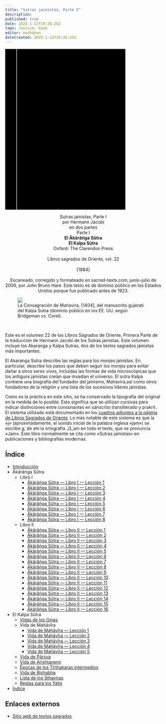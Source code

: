 ```yaml
---
title: "Sutras jainistas, Parte I"
description: 
published: true
date: 2025-1-12T19:26:25Z
tags: Jainism, book
editor: markdown
dateCreated: 2025-1-12T19:26:25Z
---
```


<div class="urantiapedia-book-front urantiapedia-book-jain">
<svg xmlns="http://www.w3.org/2000/svg" width="102.6mm" height="136.8mm" viewBox="0 0 102.6 136.8" version="1.1">
	<g transform="translate(-7,-5)">
		<rect width="9.6" height="136.8" x="7" y="5" />
		<rect width="96.9" height="136.8" x="17" y="5" />
		<text style="font-size:4px" x="61" y="125">1884</text>
		<text style="font-size:9px" x="61" y="60">Sutras jainistas</text>
		<text style="font-size:9px" x="61" y="70">Parte I</text>
	</g>
</svg>
</div>

<p style="text-align:center;">
<span class="text-h3">Sutras jainistas, Parte I</span><br>
<span class="text-h5">por Hermann Jacobi</span><br>
en dos partes<br>
Parte I<br>
<b>El Âkârâṅga Sûtra</b><br>
<b>El Kalpa Sûtra</b><br>
Oxford: The Clarendon Press<br>
<br>
Libros sagrados de Oriente, vol. 22<br>
<br>
[1884]<br>
<br>
Escaneado, corregido y formateado en sacred-texts.com, junio-julio de 2006, por John Bruno Hare. Este texto es de dominio público en los Estados Unidos porque fue publicado antes de 1923.
</p>

<figure id="Figure_1" class="image urantiapedia image-style-align-center">
<img src="/image/book/Jainism/Jaina_Sutras_Part_I/mahavira.jpg">
<figcaption>La Consagración de Mahavira, [1404], del manuscrito gujerati del Kalpa Sutra (dominio público en los EE. UU. según Bridgeman vs. Corel).</figcaption>
</figure>

<br style="clear:both;"/>

Este es el volumen 22 de los Libros Sagrados de Oriente, Primera Parte de la traducción de Hermann Jacobi de los Sutras jainistas. Este volumen incluye los Akaranga y Kalpa Sutras, dos de los textos sagrados jainistas más importantes.

El Akaranga Sutra describe las reglas para los monjes jainistas. En particular, describe los pasos que deben seguir los monjes para evitar dañar a otros seres vivos, incluidas las formas de vida microscópicas que los antiguos jainistas creían que invadían el universo. El sutra Kalpa contiene una biografía del fundador del jainismo, Mahavira,así como otros fundadores de la religión y una lista de los sucesivos líderes jainistas.

Como es la práctica en este sitio, se ha conservado la tipografía del original en la medida de lo posible. Esto significa que se utilizan cursivas para indicar distinciones entre consonantes en sánscrito transliterado y prakrit. El sistema utilizado está documentado en los [cuadros adjuntos a la página de Libros Sagrados de Oriente](https://archive.sacred-texts.com/sbe/index.htm#conventions). Lo más notable de este sistema es que la «j» (aproximadamente, el sonido inicial de la palabra inglesa «jam») se escribe _g_, de ahí la ortografía _G_ain en todo el texto, que se pronuncia «Jain». Este libro normalmente se cita como «Sutras jainistas» en publicaciones y bibliografías modernas.


## Índice

- [Introducción](/es/book/Jainism/Jaina_Sutras_Part_I/Introduction)
- Âkârâṅga Sûtra
	- Libro I
		- [Âkârâṅga Sûtra — Libro I — Lección 1](/es/book/Jainism/Jaina_Sutras_Part_I/Akaranga_1_1)
		- [Âkârâṅga Sûtra — Libro I — Lección 2](/es/book/Jainism/Jaina_Sutras_Part_I/Akaranga_1_2)
		- [Âkârâṅga Sûtra — Libro I — Lección 3](/es/book/Jainism/Jaina_Sutras_Part_I/Akaranga_1_3)
		- [Âkârâṅga Sûtra — Libro I — Lección 4](/es/book/Jainism/Jaina_Sutras_Part_I/Akaranga_1_4)
		- [Âkârâṅga Sûtra — Libro I — Lección 5](/es/book/Jainism/Jaina_Sutras_Part_I/Akaranga_1_5)
		- [Âkârâṅga Sûtra — Libro I — Lección 6](/es/book/Jainism/Jaina_Sutras_Part_I/Akaranga_1_6)
		- [Âkârâṅga Sûtra — Libro I — Lección 7](/es/book/Jainism/Jaina_Sutras_Part_I/Akaranga_1_7)
		- [Âkârâṅga Sûtra — Libro I — Lección 8](/es/book/Jainism/Jaina_Sutras_Part_I/Akaranga_1_8)
	- Libro II
		- [Âkârâṅga Sûtra — Libro II — Lección 1](/es/book/Jainism/Jaina_Sutras_Part_I/Akaranga_2_1)
		- [Âkârâṅga Sûtra — Libro II — Lección 2](/es/book/Jainism/Jaina_Sutras_Part_I/Akaranga_2_2)
		- [Âkârâṅga Sûtra — Libro II — Lección 3](/es/book/Jainism/Jaina_Sutras_Part_I/Akaranga_2_3)
		- [Âkârâṅga Sûtra — Libro II — Lección 4](/es/book/Jainism/Jaina_Sutras_Part_I/Akaranga_2_4)
		- [Âkârâṅga Sûtra — Libro II — Lección 5](/es/book/Jainism/Jaina_Sutras_Part_I/Akaranga_2_5)
		- [Âkârâṅga Sûtra — Libro II — Lección 6](/es/book/Jainism/Jaina_Sutras_Part_I/Akaranga_2_6)
		- [Âkârâṅga Sûtra — Libro II — Lección 7](/es/book/Jainism/Jaina_Sutras_Part_I/Akaranga_2_7)
		- [Âkârâṅga Sûtra — Libro II — Lección 8](/es/book/Jainism/Jaina_Sutras_Part_I/Akaranga_2_8)
		- [Âkârâṅga Sûtra — Libro II — Lección 9](/es/book/Jainism/Jaina_Sutras_Part_I/Akaranga_2_9)
		- [Âkârâṅga Sûtra — Libro II — Lección 10](/es/book/Jainism/Jaina_Sutras_Part_I/Akaranga_2_10)
		- [Âkârâṅga Sûtra — Libro II — Lección 11](/es/book/Jainism/Jaina_Sutras_Part_I/Akaranga_2_11)
		- [Âkârâṅga Sûtra — Libro II — Lección 12](/es/book/Jainism/Jaina_Sutras_Part_I/Akaranga_2_12)
		- [Âkârâṅga Sûtra — Libro II — Lección 13](/es/book/Jainism/Jaina_Sutras_Part_I/Akaranga_2_13)
		- [Âkârâṅga Sûtra — Libro II — Lección 14](/es/book/Jainism/Jaina_Sutras_Part_I/Akaranga_2_14)
		- [Âkârâṅga Sûtra — Libro II — Lección 15](/es/book/Jainism/Jaina_Sutras_Part_I/Akaranga_2_15)
		- [Âkârâṅga Sûtra — Libro II — Lección 16](/es/book/Jainism/Jaina_Sutras_Part_I/Akaranga_2_16)
- El Kalpa Sûtra
	- [Vidas de los Ginas](/es/book/Jainism/Jaina_Sutras_Part_I/Lives_Ginas)
	- Vida de Mahâvîra
		- [Vida de Mahâvîra — Lección 1](/es/book/Jainism/Jaina_Sutras_Part_I/Life_Mahavira_1)
		- [Vida de Mahâvîra — Lección 2](/es/book/Jainism/Jaina_Sutras_Part_I/Life_Mahavira_2)
		- [Vida de Mahâvîra — Lección 3](/es/book/Jainism/Jaina_Sutras_Part_I/Life_Mahavira_3)
		- [Vida de Mahâvîra — Lección 4](/es/book/Jainism/Jaina_Sutras_Part_I/Life_Mahavira_4)
		- [Vida de Mahâvîra — Lección 5](/es/book/Jainism/Jaina_Sutras_Part_I/Life_Mahavira_5)
	- [Vida de Pârsva](/es/book/Jainism/Jaina_Sutras_Part_I/Life_Parsva)
	- [Vida de Arishtanemi](/es/book/Jainism/Jaina_Sutras_Part_I/Life_Arishtanemi)
	- [Épocas de los Tîrthakaras intermedios](/es/book/Jainism/Jaina_Sutras_Part_I/Epochs_Tirthakaras)
	- [Vida de Rishabha](/es/book/Jainism/Jaina_Sutras_Part_I/Life_Rishabha)
	- [Lista de los Sthaviras](/es/book/Jainism/Jaina_Sutras_Part_I/Life_Sthaviras)
	- [Reglas para los Yatis](/es/book/Jainism/Jaina_Sutras_Part_I/Rules_Yatis)
- [Índice](/es/book/Jainism/Jaina_Sutras_Part_I/Index)

## Enlaces externos

- [Sitio web de textos sagrados](https://archive.sacred-texts.com/jai/sbe22/index.htm)
